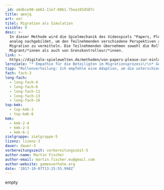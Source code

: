 ```yaml
---
_id: a6dbce90-ab61-11e7-80b1-75ea103d587c
title: qeojq
art: oer
titel: Migration als Simulation
visible: 0
desc: >-
  In dieser Methode wird die Spielmechanik des Videospiels "Papers, Please!"
  analog nachgebildet, um den Teilnehmenden verschiedene Perspektiven auf
  Migration zu vermitteln. Die Teilnehmenden übernehmen sowohl die Rolle der
  Migrant/*innen als auch von Grenzkontrolleur/*innen.
link: >-
  https://digitale-spielewelten.de/methoden/von-papers-please-zur-einlasskontrolle-an-einer-schule-im-jahr-2022/84
lernziele: "* Empathie für die Beteiligten im Migrationsprozess\r\n* Gerechtigkeitssinn schärfen\r\n* Kritischer Umgang mit Gehorsam, strengen Hierarchien\r\n* Willkür, Machtlosigkeit, Kontrolle erfahrbar machen\r\n* Gesellschaftsstrukturen verstehen"
tipp: "Rollenverteilung: Ich empfehle eine Adaption, um die unterschiedlichen Perspektive zu vermitteln. Die Teilnehmenden sollten in mehreren Durchläufen die unterschiedliche Rollen einnehmen. Dabei sollten folgende Rollen berücksichtigt werden: Schüler/*in, Kontrolleur/*in, Bildungsministerium. Die Schüler/*innen geben nur ihre Pässe ab und empfangen die Entscheidung für ihren Schulzugang, Kontrolleur/*innen setzen die Vorgaben des Bildungsministeriums um und die Gruppe für das Bildungsministerium setzt die täglichen Regeln fest. Dabei muss beachtet werden, dass die Gruppe der Schüler/*innen deutlich größer sein muss als die anderen, empfehlenswert ist eine Verteilung Schüler/*innen:Kontrolleur/*innen 4:1. Die Gruppe des Bildungsministeriums ist variabel, sollte allerdings nicht umfangreich sein um schnell Regeln setzen zu können.\r\n\r\nDigitale Spielenutzung: Ich empfehle auch das Spiel \"Papers, Please!\" selbst einzusetzen. Ungleich der Simulation verdeutlicht dieses auch potentielle Handlungsfolgen und evoziert ein düsteres Szenario in einem fiktiven Post-Sovietischen Staat. Bei Einsatz des Videospiels bietet sich auch ein modularer Aufbau der Methode an. Zunächst sollte die analoge Simulation in der Lebenswelt der Jugendlichen genutzt und reflektiert werden. In einer zweiten Einheit kann durch das Videospiel die Politisierung des Szenarios verschärft werden und noch expliziter diskutiert werden. Durch das Szenario ergeben sich zusätzliche historische Bezugspunkte. Das Spiel ist in der Anschaffung günstig (<10€), für die Umsetzung der Simulation selbst allerdings nicht notwendig."
fach: fach-3
long-fach:
  - long-fach-4
  - long-fach-6
  - long-fach-11
  - long-fach-13
  - long-fach-16
top-kmk:
  - top-kmk-2
  - top-kmk-6
kmk:
  - kmk-2-4
  - kmk-2-5
  - kmk-6-1
zielgruppe: zielgruppe-5
lizenz: lizenz-3
dauer: dauer-3
vorbereitungszeit: vorbereitungszeit-5
author-name: Martin Fischer
author-email: martin.fischer.eu@gmail.com
author-website: gameoverhate.org
date: '2017-10-07T13:15:55.998Z'
---
```

empty
